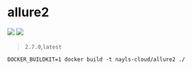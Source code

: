 # allure2

[![](https://images.microbadger.com/badges/version/naylscloud/allure2:alpine.svg)](https://microbadger.com/images/naylscloud/allure2:alpine)
[![](https://images.microbadger.com/badges/image/naylscloud/allure2:alpine.svg)](https://microbadger.com/images/naylscloud/allure2:alpine)

> `2.7.0`,`latest`

```
DOCKER_BUILDKIT=1 docker build -t nayls-cloud/allure2 ./
```